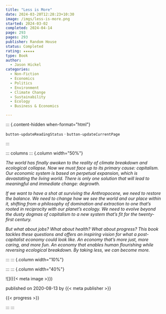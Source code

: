 ```yaml
---
title: "Less is More"
date: 2024-03-20T12:28:23+10:30
image: /imgs/less-is-more.png
started: 2024-03-02
completed: 2024-04-14
page: 293
pages: 293
publisher: Random House
status: Completed
rating: ★★★★★
type: Book
author:
  - Jason Hickel
categories:
  - Non-Fiction
  - Economics
  - Politics
  - Environment
  - Climate Change
  - Sustainability
  - Ecology
  - Business & Economics

---
```


::: {.content-hidden when-format="html"}

`button-updateReadingStatus`  · `button-updateCurrentPage`

:::

::: columns
::: {.column width="50%"}

*The world has finally awoken to the reality of climate breakdown and ecological collapse. Now we must face up to its primary cause: capitalism. Our economic system is based on perpetual expansion, which is devastating the living world. There is only one solution that will lead to meaningful and immediate change: degrowth.*
  
*If we want to have a shot at surviving the Anthropocene, we need to restore the balance. We need to change how we see the world and our place within it, shifting from a philosophy of domination and extraction to one that’s rooted in reciprocity with our planet’s ecology. We need to evolve beyond the dusty dogmas of capitalism to a new system that’s fit for the twenty-first century.*  
  
*But what about jobs? What about health? What about progress? This book tackles these questions and offers an inspiring vision for what a post-capitalist economy could look like. An economy that’s more just, more caring, and more fun. An economy that enables human flourishing while reversing ecological breakdown. By taking less, we can become more.*

:::
::: {.column width="10%"}
<!-- empty column to create gap -->
:::
::: {.column width="40%"}

![]({{< meta image >}})

published on 2020-08-13 by {{< meta publisher >}}

{{< progress >}}

:::
:::

